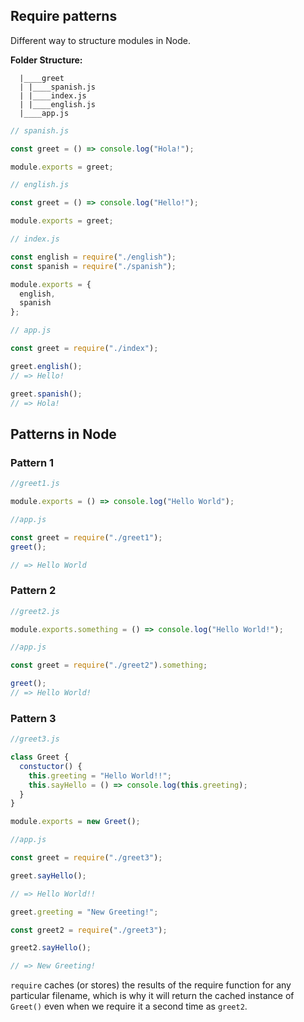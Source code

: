 ## Require patterns

Different way to structure modules in Node.

**Folder Structure:**

```
  |____greet
  | |____spanish.js
  | |____index.js
  | |____english.js
  |____app.js
```

```javascript
// spanish.js

const greet = () => console.log("Hola!");

module.exports = greet;
```

```javascript
// english.js

const greet = () => console.log("Hello!");

module.exports = greet;
```

```javascript
// index.js

const english = require("./english");
const spanish = require("./spanish");

module.exports = {
  english,
  spanish
};
```

```javascript
// app.js

const greet = require("./index");

greet.english();
// => Hello!

greet.spanish();
// => Hola!
```

## Patterns in Node

### Pattern 1

```javascript
//greet1.js

module.exports = () => console.log("Hello World");
```

```javascript
//app.js

const greet = require("./greet1");
greet();

// => Hello World
```

### Pattern 2

```javascript
//greet2.js

module.exports.something = () => console.log("Hello World!");
```

```javascript
//app.js

const greet = require("./greet2").something;

greet();
// => Hello World!
```

### Pattern 3

```javascript
//greet3.js

class Greet {
  constuctor() {
    this.greeting = "Hello World!!";
    this.sayHello = () => console.log(this.greeting);
  }
}

module.exports = new Greet();
```

```javascript
//app.js

const greet = require("./greet3");

greet.sayHello();

// => Hello World!!

greet.greeting = "New Greeting!";

const greet2 = require("./greet3");

greet2.sayHello();

// => New Greeting!
```

`require` caches (or stores) the results of the require function for any particular filename, which is why it will return the cached instance of `Greet()` even when we require it a second time as `greet2`.

